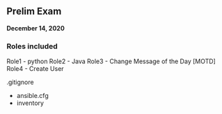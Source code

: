## Prelim Exam
**December 14, 2020**

### Roles included
Role1 - python
Role2 - Java
Role3 - Change Message of the Day [MOTD]
Role4 - Create User

.gitignore
 - ansible.cfg
 - inventory
